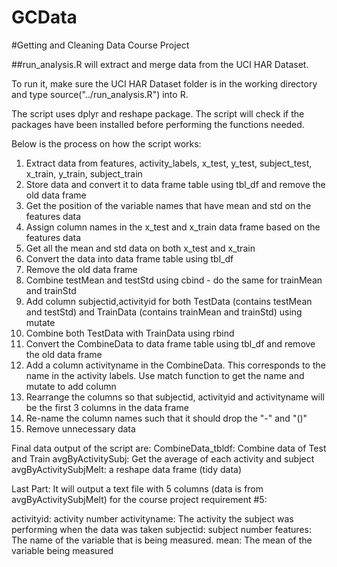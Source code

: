 GCData
======

#Getting and Cleaning Data Course Project

##run_analysis.R will extract and merge data from the UCI HAR Dataset. 

To run it, make sure the UCI HAR Dataset folder is in the working directory  
and type source("../run_analysis.R") into R.

The script uses dplyr and reshape package. The script will check if the packages have been installed before performing the 
functions needed.

Below is the process on how the script works:

1. Extract data from features, activity_labels, x_test, y_test, subject_test, x_train, y_train, subject_train
2. Store data and convert it to data frame table  using tbl_df and remove the old data frame
3. Get the position of the variable names that have mean and std on the features data
4. Assign column names in the x_test and x_train data frame based on the features data
5. Get all the mean and std data on both x_test and x_train
6. Convert the data into data frame table using tbl_df
7. Remove the old data frame
8. Combine testMean and testStd using cbind - do the same for trainMean and trainStd
9. Add column subjectid,activityid for both TestData (contains testMean and testStd) and TrainData (contains trainMean and trainStd) using mutate
10. Combine both TestData with TrainData using rbind
11. Convert the CombineData to data frame table using tbl_df and remove the old data frame
12. Add a column activityname in the CombineData. This corresponds to the name in the activity labels. Use match function to get the name and mutate to add column
13. Rearrange the columns so that subjectid, activityid and activityname will be the first 3 columns in the data frame
14. Re-name the column names such that it should drop the "-" and "()"
15. Remove unnecessary data

Final data output of the script are:
CombineData_tbldf: Combine data of Test and Train 
avgByActivitySubj: Get the average of each activity and subject
avgByActivitySubjMelt: a reshape data frame (tidy data)


Last Part: 
It will output a text file with 5 columns (data is from avgByActivitySubjMelt) for the course project requirement #5:

activityid: activity number
activityname: The activity the subject was performing when the data was taken 
subjectid: subject number
features: The name of the variable that is being measured. 
mean: The mean of the variable being measured 

